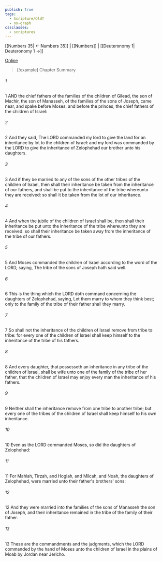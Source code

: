 ```yaml
---
publish: true
tags:
  - Scripture/OldT
  - no-graph
cssclasses:
  - scriptures
---
```

[[Numbers 35| ← Numbers 35]] | [[Numbers]] | [[Deuteronomy 1| Deuteronomy 1 →]]

[Online](https://churchofjesuschrist.org/study/scriptures/ot/num/36?lang=eng)

>[!example] Chapter Summary
>
###### 1
1 AND the chief fathers of the families of the children of Gilead, the son of Machir, the son of Manasseh, of the families of the sons of Joseph, came near, and spake before Moses, and before the princes, the chief fathers of the children of Israel:
###### 2
2 And they said, The LORD commanded my lord to give the land for an inheritance by lot to the children of Israel: and my lord was commanded by the LORD to give the inheritance of Zelophehad our brother unto his daughters.
###### 3
3 And if they be married to any of the sons of the other tribes of the children of Israel, then shall their inheritance be taken from the inheritance of our fathers, and shall be put to the inheritance of the tribe whereunto they are received: so shall it be taken from the lot of our inheritance.
###### 4
4 And when the jubile of the children of Israel shall be, then shall their inheritance be put unto the inheritance of the tribe whereunto they are received: so shall their inheritance be taken away from the inheritance of the tribe of our fathers.
###### 5
5 And Moses commanded the children of Israel according to the word of the LORD, saying, The tribe of the sons of Joseph hath said well.
###### 6
6 This is the thing which the LORD doth command concerning the daughters of Zelophehad, saying, Let them marry to whom they think best; only to the family of the tribe of their father shall they marry.
###### 7
7 So shall not the inheritance of the children of Israel remove from tribe to tribe: for every one of the children of Israel shall keep himself to the inheritance of the tribe of his fathers.
###### 8
8 And every daughter, that possesseth an inheritance in any tribe of the children of Israel, shall be wife unto one of the family of the tribe of her father, that the children of Israel may enjoy every man the inheritance of his fathers.
###### 9
9 Neither shall the inheritance remove from one tribe to another tribe; but every one of the tribes of the children of Israel shall keep himself to his own inheritance.
###### 10
10 Even as the LORD commanded Moses, so did the daughters of Zelophehad:
###### 11
11 For Mahlah, Tirzah, and Hoglah, and Milcah, and Noah, the daughters of Zelophehad, were married unto their father's brothers' sons:
###### 12
12 And they were married into the families of the sons of Manasseh the son of Joseph, and their inheritance remained in the tribe of the family of their father.
###### 13
13 These are the commandments and the judgments, which the LORD commanded by the hand of Moses unto the children of Israel in the plains of Moab by Jordan near Jericho.



